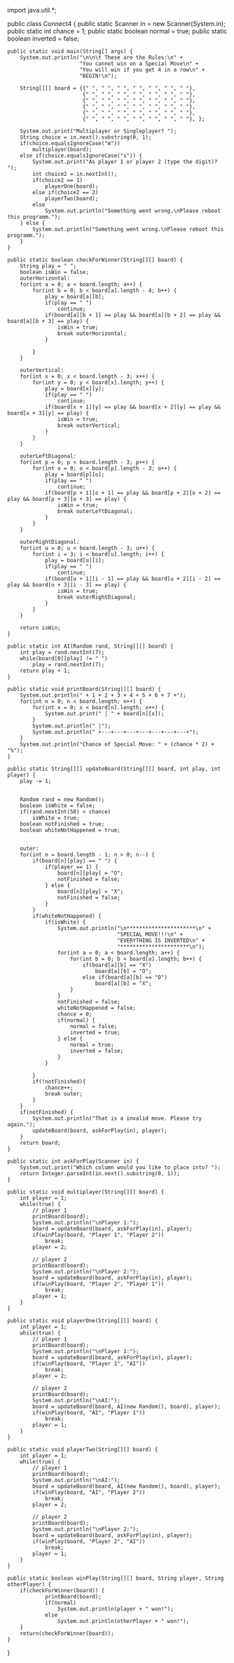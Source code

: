 import java.util.*;

public class Connect4 {
    public static Scanner in = new Scanner(System.in);
    public static int chance = 1;
    public static boolean normal = true;
    public static boolean inverted = false;

	public static void main(String[] args) {
        System.out.println("\n\n\t These are the Rules:\n" + 
                           "You cannot win on a Special Move\n" + 
                           "You will win if you get 4 in a row\n" +
                           "BEGIN!\n");

        String[][] board = {{" ", " ", " ", " ", " ", " ", " "}, 
                            {" ", " ", " ", " ", " ", " ", " "}, 
                            {" ", " ", " ", " ", " ", " ", " "}, 
                            {" ", " ", " ", " ", " ", " ", " "}, 
                            {" ", " ", " ", " ", " ", " ", " "}, 
                            {" ", " ", " ", " ", " ", " ", " "}, };
    
        System.out.print("Multiplayer or Singleplayer? ");
        String choice = in.next().substring(0, 1);
        if(choice.equalsIgnoreCase("m"))
            multiplayer(board);
        else if(choice.equalsIgnoreCase("s")) {
            System.out.print("As player 1 or player 2 (type the digit)? ");
            int choice2 = in.nextInt();        
            if(choice2 == 1)
                playerOne(board);
            else if(choice2 == 2)
                playerTwo(board);
            else
                System.out.println("Something went wrong.\nPlease reboot this programm.");
        } else {
            System.out.println("Something went wrong.\nPlease reboot this programm.");
        }
    }

    public static boolean checkForWinner(String[][] board) {
        String play = " ";
        boolean isWin = false;
        outerHorizontal:
        for(int a = 0; a < board.length; a++) {
            for(int b = 0; b < board[a].length - 4; b++) {
                play = board[a][b];
                if(play == " ")
                    continue;
                if(board[a][b + 1] == play && board[a][b + 2] == play && board[a][b + 3] == play) {
                    isWin = true;
                    break outerHorizontal;
                }
                    
            }
        }

        outerVertical:
        for(int x = 0; x < board.length - 3; x++) {
            for(int y = 0; y < board[x].length; y++) {
                play = board[x][y];
                if(play == " ")
                    continue;
                if(board[x + 1][y] == play && board[x + 2][y] == play && board[x + 3][y] == play) {
                    isWin = true;
                    break outerVertical;
                }
            }
        }

        outerLeftDiagonal:
        for(int p = 0; p < board.length - 3; p++) {
            for(int o = 0; o < board[p].length - 3; o++) {
                play = board[p][o];
                if(play == " ")
                    continue;
                if(board[p + 1][o + 1] == play && board[p + 2][o + 2] == play && board[p + 3][o + 3] == play) {
                    isWin = true;
                    break outerLeftDiagonal;
                }
            }
        }

        outerRightDiagonal:
        for(int u = 0; u < board.length - 3; u++) {
            for(int i = 3; i < board[u].length; i++) {
                play = board[u][i];
                if(play == " ")
                    continue;
                if(board[u + 1][i - 1] == play && board[u + 2][i - 2] == play && board[u + 3][i - 3] == play) {
                    isWin = true;
                    break outerRightDiagonal;
                }
            }
        }

        return isWin;
    }

    public static int AI(Random rand, String[][] board) {
        int play = rand.nextInt(7);
        while(board[0][play] != " ")
            play = rand.nextInt(7);
        return play + 1;
    }

    public static void printBoard(String[][] board) {
        System.out.println(" + 1 + 2 + 3 + 4 + 5 + 6 + 7 +");
        for(int n = 0; n < board.length; n++) {
            for(int x = 0; x < board[n].length; x++) {
                System.out.print(" | " + board[n][x]);
            }
            System.out.println(" |");
            System.out.println(" +---+---+---+---+---+---+---+");
        }
        System.out.println("Chance of Special Move: " + (chance * 2) + "%");
    }

    public static String[][] updateBoard(String[][] board, int play, int player) {
        play -= 1;


        Random rand = new Random();
        boolean isWhite = false;
        if(rand.nextInt(50) < chance)
            isWhite = true;
        boolean notFinished = true;
        boolean whiteNotHappened = true;


        outer:
        for(int n = board.length - 1; n > 0; n--) {            
            if(board[n][play] == " ") {
                if(player == 1) {
                    board[n][play] = "O";
                    notFinished = false;
                } else {
                    board[n][play] = "X";
                    notFinished = false;
                }
            }
            if(whiteNotHappened) {
                if(isWhite) {
                    System.out.println("\n**********************\n" +
                                       "SPECIAL MOVE!!!\n" +
                                       "EVERYTHING IS INVERTED\n" +
                                       "**********************\n");
                    for(int a = 0; a < board.length; a++) {
                        for(int b = 0; b < board[a].length; b++) {
                            if(board[a][b] == "X")
                                board[a][b] = "O";
                            else if(board[a][b] == "O")
                                board[a][b] = "X";
                        }
                    }
                    notFinished = false;
                    whiteNotHappened = false;
                    chance = 0;
                    if(normal) {
                        normal = false;
                        inverted = true;
                    } else {
                        normal = true;
                        inverted = false;
                    }
                }
            
            }
            if(!notFinished){
                chance++;
                break outer;
            }
        }
        if(notFinished) {
            System.out.println("That is a invalid move. Please try again.");
            updateBoard(board, askForPlay(in), player);
        }
        return board;
    }

    public static int askForPlay(Scanner in) {
        System.out.print("Which column would you like to place into? ");
        return Integer.parseInt(in.next().substring(0, 1));
    }

    public static void multiplayer(String[][] board) {
        int player = 1;
        while(true) {
            // player 1
            printBoard(board);
            System.out.println("\nPlayer 1:");
            board = updateBoard(board, askForPlay(in), player);            
            if(winPlay(board, "Player 1", "Player 2"))
                break;
            player = 2;

            // player 2
            printBoard(board);
            System.out.println("\nPlayer 2:");
            board = updateBoard(board, askForPlay(in), player);            
            if(winPlay(board, "Player 2", "Player 1"))
                break;
            player = 1;
        }
    }

    public static void playerOne(String[][] board) {
        int player = 1;
        while(true) {
            // player 1
            printBoard(board);
            System.out.println("\nPlayer 1:");
            board = updateBoard(board, askForPlay(in), player);            
            if(winPlay(board, "Player 1", "AI"))
                break;
            player = 2;

            // player 2
            printBoard(board);
            System.out.println("\nAI:");
            board = updateBoard(board, AI(new Random(), board), player);            
            if(winPlay(board, "AI", "Player 1"))
                break;
            player = 1;
        }
    }

    public static void playerTwo(String[][] board) {
        int player = 1;
        while(true) {
            // player 1
            printBoard(board);
            System.out.println("\nAI:");
            board = updateBoard(board, AI(new Random(), board), player);            
            if(winPlay(board, "AI", "Player 2"))
                break;
            player = 2;

            // player 2
            printBoard(board);
            System.out.println("\nPlayer 2:");
            board = updateBoard(board, askForPlay(in), player);            
            if(winPlay(board, "Player 2", "AI"))
                break;
            player = 1;
        }
    }

    public static boolean winPlay(String[][] board, String player, String otherPlayer) {
        if(checkForWinner(board)) {
                printBoard(board);
                if(normal)
                    System.out.println(player + " won!");
                else
                    System.out.println(otherPlayer + " won!");
        }
        return(checkForWinner(board));
    }

}

